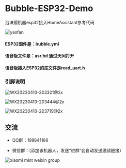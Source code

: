 # Bubble-ESP32-Demo
泡沫盾机器esp32接入HomeAssistant参考代码

![yaofan](https://user-images.githubusercontent.com/6293952/196037499-17ef6aec-9fe4-4fc2-a4ac-811a12bfb380.jpg)

#### ESP32固件是：bubble.yml

#### 语音板文件是：asr.hd 通过天问打开

#### 语音板接入ESP32的库文件是read_uart.h

### 引脚说明

![WX20230410-203321@2x](https://user-images.githubusercontent.com/6293952/230902443-28b0b032-4d52-42a1-8c1e-11eab21f6c4a.png)

![WX20230410-203444@2x](https://user-images.githubusercontent.com/6293952/230902454-4ff6d308-2cec-4250-94a6-ff2b07b3c35f.png)

![WX20230410-203719@2x](https://user-images.githubusercontent.com/6293952/230902705-afed9933-f521-40f8-a7b4-f68abbce3ec3.png)


## 交流
- QQ群：198841186

- 微信群：(添加该机器人，发送“进群”会自动发送邀请链接）
  
![xiaomi miot weixin group](https://user-images.githubusercontent.com/4549099/161735971-0540ce1c-eb49-4aff-8cb3-3bdad15e22f7.png)

